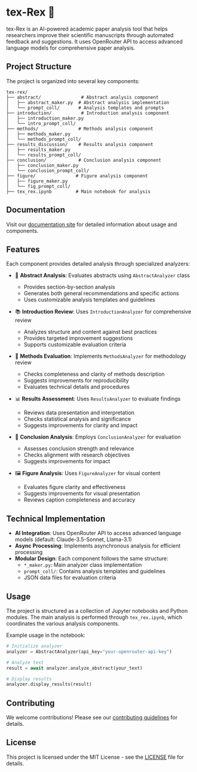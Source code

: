 # tex-Rex 🦖

tex-Rex is an AI-powered academic paper analysis tool that helps researchers improve their scientific manuscripts through automated feedback and suggestions. It uses OpenRouter API to access advanced language models for comprehensive paper analysis.

## Project Structure

The project is organized into several key components:

```
tex-rex/
├── abstract/               # Abstract analysis component
│   ├── abstract_maker.py  # Abstract analysis implementation
│   └── prompt_coll/       # Analysis templates and prompts
├── introduction/           # Introduction analysis component
│   ├── introduction_maker.py
│   └── intro_prompt_coll/
├── methods/               # Methods analysis component
│   ├── methods_maker.py
│   └── methods_prompt_coll/
├── results_discussion/    # Results analysis component
│   ├── results_maker.py
│   └── results_prompt_coll/
├── conclusion/            # Conclusion analysis component
│   ├── conclusion_maker.py
│   └── conclusion_prompt_coll/
├── figure/               # Figure analysis component
│   ├── figure_maker.py
│   └── fig_prompt_coll/
├── tex_rex.ipynb         # Main notebook for analysis
```

## Documentation

Visit our [documentation site](https://ai-tex-rex.github.io/tex-rex.github.io) for detailed information about usage and components.

## Features

Each component provides detailed analysis through specialized analyzers:

- 📝 **Abstract Analysis**: Evaluates abstracts using `AbstractAnalyzer` class
  - Provides section-by-section analysis
  - Generates both general recommendations and specific actions
  - Uses customizable analysis templates and guidelines

- 📚 **Introduction Review**: Uses `IntroductionAnalyzer` for comprehensive review
  - Analyzes structure and content against best practices
  - Provides targeted improvement suggestions
  - Supports customizable evaluation criteria

- 🧪 **Methods Evaluation**: Implements `MethodsAnalyzer` for methodology review
  - Checks completeness and clarity of methods description
  - Suggests improvements for reproducibility
  - Evaluates technical details and procedures

- 📊 **Results Assessment**: Uses `ResultsAnalyzer` to evaluate findings
  - Reviews data presentation and interpretation
  - Checks statistical analysis and significance
  - Suggests improvements for clarity and impact

- 🎯 **Conclusion Analysis**: Employs `ConclusionAnalyzer` for evaluation
  - Assesses conclusion strength and relevance
  - Checks alignment with research objectives
  - Suggests improvements for impact

- 🖼️ **Figure Analysis**: Uses `FigureAnalyzer` for visual content
  - Evaluates figure clarity and effectiveness
  - Suggests improvements for visual presentation
  - Reviews caption completeness and accuracy

## Technical Implementation

- **AI Integration**: Uses OpenRouter API to access advanced language models (default: Claude-3.5-Sonnet, Llama-3.1)
- **Async Processing**: Implements asynchronous analysis for efficient processing
- **Modular Design**: Each component follows the same structure:
  - `*_maker.py`: Main analyzer class implementation
  - `prompt_coll/`: Contains analysis templates and guidelines
  - JSON data files for evaluation criteria

## Usage

The project is structured as a collection of Jupyter notebooks and Python modules. The main analysis is performed through `tex_rex.ipynb`, which coordinates the various analysis components.

Example usage in the notebook:
```python
# Initialize analyzer
analyzer = AbstractAnalyzer(api_key="your-openrouter-api-key")

# Analyze text
result = await analyzer.analyze_abstract(your_text)

# Display results
analyzer.display_results(result)
```

## Contributing

We welcome contributions! Please see our [contributing guidelines](CONTRIBUTING.md) for details.

## License

This project is licensed under the MIT License - see the [LICENSE](LICENSE) file for details. 